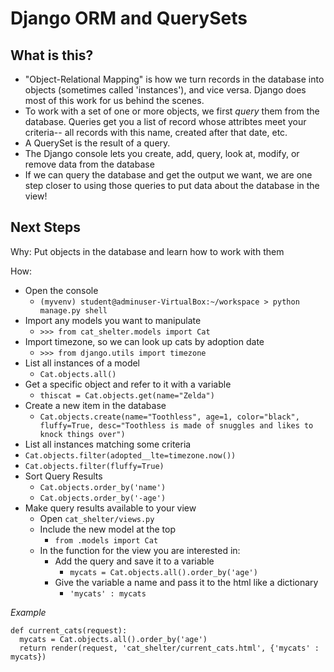 # Django ORM and QuerySets #

## What is this? ##
- "Object-Relational Mapping" is how we turn records in the database into objects (sometimes called 'instances'), and vice versa.  Django does most of this work for us behind the scenes.
- To work with a set of one or more objects, we first *query* them from the database.  Queries get you a list of record whose attribtes meet your criteria-- all records with this name, created after that date, etc.
- A QuerySet is the result of a query.
- The Django console lets you create, add, query, look at, modify, or remove data from the database
- If we can query the database and get the output we want, we are one step closer to using those queries to put data about the database in the view!

## Next Steps ##

Why: Put objects in the database and learn how to work with them

How:

- Open the console
  - `(myvenv) student@adminuser-VirtualBox:~/workspace > python manage.py shell`
- Import any models you want to manipulate
    - `>>> from cat_shelter.models import Cat`
- Import timezone, so we can look up cats by adoption date
    - `>>> from django.utils import timezone`
- List all instances of a model
  - `Cat.objects.all()`
- Get a specific object and refer to it with a variable
  - `thiscat = Cat.objects.get(name="Zelda")`
- Create a new item in the database
  - `Cat.objects.create(name="Toothless", age=1, color="black", fluffy=True, desc="Toothless is made of snuggles and likes to knock things over")`
-  List all instances matching some criteria
  -  `Cat.objects.filter(adopted__lte=timezone.now())`
  -  `Cat.objects.filter(fluffy=True)`
- Sort Query Results
  - `Cat.objects.order_by('name')`
  - `Cat.objects.order_by('-age')`
- Make query results available to your view
  - Open `cat_shelter/views.py`
  - Include the new model at the top
    - `from .models import Cat`
  - In the function for the view you are interested in:
    - Add the query and save it to a variable
      - `mycats = Cat.objects.all().order_by('age')`
    - Give the variable a name and pass it to the html like a dictionary
      - `'mycats' : mycats`

*Example*

    def current_cats(request):
      mycats = Cat.objects.all().order_by('age')
      return render(request, 'cat_shelter/current_cats.html', {'mycats' : mycats})
